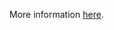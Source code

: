 More information [here](https://docs.prismacloud.io/en/enterprise-edition/policy-reference/kubernetes-policies/kubernetes-policy-index/ensure-that-the-basic-auth-file-argument-is-not-set).
